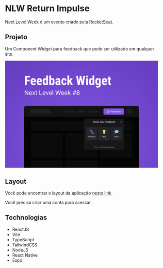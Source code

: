 # NLW Return Impulse

[Next Level Week](https://nextlevelweek.com) é um evento criado pela [RocketSeat](https://www.rocketseat.com.br/sobre).

## Projeto

Um Component Widget para feedback que pode ser utilizado em qualquer site.

![widget](../.github/images/nlw-return-impulse.png)

## Layout

Você pode encontrar o layout da aplicação [neste link](https://www.figma.com/community/file/1102912516166573468).

Você precisa criar uma conta para acessar.

## Technologias

- ReactJS
- Vite
- TypeScript
- TailwindCSS
- NodeJS
- React Native
- Expo

